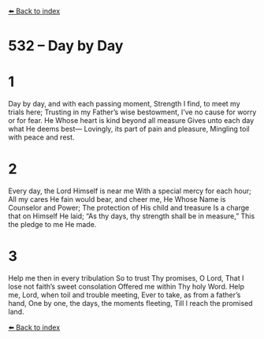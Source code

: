 [⬅️ Back to index](../README.md)

# 532 – Day by Day


# 1
Day by day, and with each passing moment,
Strength I find, to meet my trials here;
Trusting in my Father’s wise bestowment,
I’ve no cause for worry or for fear.
He Whose heart is kind beyond all measure
Gives unto each day what He deems best—
Lovingly, its part of pain and pleasure,
Mingling toil with peace and rest.

# 2
Every day, the Lord Himself is near me
With a special mercy for each hour;
All my cares He fain would bear, and cheer me,
He Whose Name is Counselor and Power;
The protection of His child and treasure
Is a charge that on Himself He laid;
“As thy days, thy strength shall be in measure,”
This the pledge to me He made.

# 3
Help me then in every tribulation
So to trust Thy promises, O Lord,
That I lose not faith’s sweet consolation
Offered me within Thy holy Word.
Help me, Lord, when toil and trouble meeting,
Ever to take, as from a father’s hand,
One by one, the days, the moments fleeting,
Till I reach the promised land.

[⬅️ Back to index](../README.md)
